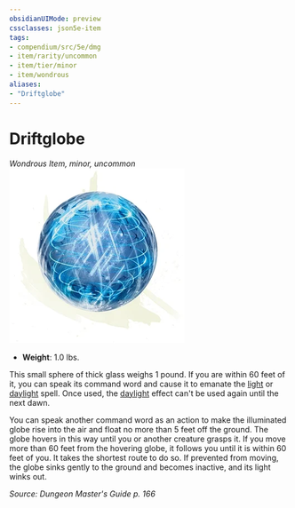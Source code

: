 ```yaml
---
obsidianUIMode: preview
cssclasses: json5e-item
tags:
- compendium/src/5e/dmg
- item/rarity/uncommon
- item/tier/minor
- item/wondrous
aliases: 
- "Driftglobe"
---
```

# Driftglobe
*Wondrous Item, minor, uncommon*  
![](4-Resources/Compendium/items/img/driftglobe.webp#right)  

- **Weight**: 1.0 lbs.

This small sphere of thick glass weighs 1 pound. If you are within 60 feet of it, you can speak its command word and cause it to emanate the [light](4-Resources/Compendium/spells/light.md) or [daylight](4-Resources/Compendium/spells/daylight.md) spell. Once used, the [daylight](4-Resources/Compendium/spells/daylight.md) effect can't be used again until the next dawn.

You can speak another command word as an action to make the illuminated globe rise into the air and float no more than 5 feet off the ground. The globe hovers in this way until you or another creature grasps it. If you move more than 60 feet from the hovering globe, it follows you until it is within 60 feet of you. It takes the shortest route to do so. If prevented from moving, the globe sinks gently to the ground and becomes inactive, and its light winks out.

*Source: Dungeon Master's Guide p. 166*